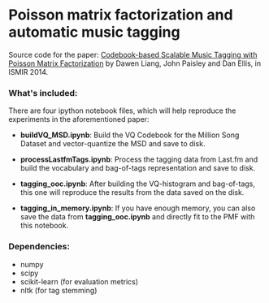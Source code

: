 Poisson matrix factorization and automatic music tagging
======

Source code for the paper:
[Codebook-based Scalable Music Tagging with Poisson Matrix Factorization](http://www.ee.columbia.edu/~dliang/publications/LiangPE2014-codebook.pdf) by Dawen Liang, John Paisley and Dan Ellis, in ISMIR 2014. 

### What's included:

There are four ipython notebook files, which will help reproduce the experiments in the aforementioned paper:

* **buildVQ_MSD.ipynb**: Build the VQ Codebook for the Million Song Dataset and vector-quantize the MSD and save to disk.

* **processLastfmTags.ipynb**: Process the tagging data from Last.fm and build the vocabulary and bag-of-tags representation and save to disk.

* **tagging_ooc.ipynb**: After building the VQ-histogram and bag-of-tags, this one will reproduce the results from the data saved on the disk.

* **tagging_in_memory.ipynb**: If you have enough memory, you can also save the data from **tagging_ooc.ipynb** and directly fit to the PMF with this notebook.

### Dependencies:
* numpy 
* scipy
* scikit-learn (for evaluation metrics)
* nltk (for tag stemming)
